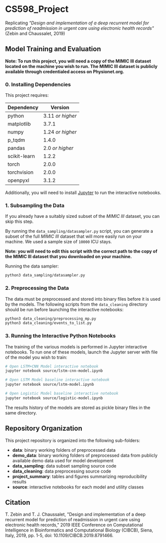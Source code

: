 # CS598_Project

Replicating _"Design and implementation of a deep recurrent model for prediction of readmission in urgent care using electronic health records"_ (Zebin and Chaussalet, 2019)

## Model Training and Evaluation

**Note: To run this project, you will need a copy of the MIMIC III dataset located
on the machine you wish to run. The MIMIC III dataset is publicly available through
credentialed access on Physionet.org.**

### 0. Installing Dependencies

This project requires:

| Dependency   | Version          |
|--------------|------------------|
| python       | 3.11 _or higher_ |
| matplotlib   | 3.7.1            |
| numpy        | 1.24 _or higher_ |
| p_tqdm       | 1.4.0            |
| pandas       | 2.0 _or higher_  |
| scikit-learn | 1.2.2            |
| torch        | 2.0.0            |
| torchvision  | 2.0.0            |
| openpyxl     | 3.1.2            |

Additionally, you will need to install [Jupyter](https://github.com/jupyter/jupyter)
to run the interactive notebooks.

### 1. Subsampling the Data

If you already have a suitably sized subset of the _MIMIC III_ dataset, you can skip this step.

By running the `data_sampling/datasampler.py` script, you can generate a subset of the full _MIMIC III_ dataset
that will more easily run on your machine. We used a sample size of `10000` ICU stays.

**Note: you will need to edit this script with the correct path to the copy of the MIMIC III
dataset that you downloaded on your machine.**

Running the data sampler:
```bash
python3 data_sampling/datasampler.py
```

### 2. Preprocessing the Data

The data must be preprocessed and stored into binary files before it is used by
the models. The following scripts from the `data_cleaning` directory should be run
before launching the interactive notebooks:

```bash
python3 data_cleaning/preprocessing_mp.py
python3 data_cleaning/events_to_list.py
```

### 3. Running the Interactive Python Notebooks

The training of the various models is performed in Jupyter interactive notebooks.
To run one of these models, launch the Jupyter server with file of the model you
wish to train:

```bash
# Open LSTM+CNN Model interactive notebook
jupyter notebook source/lstm-cnn-model.ipynb

# Open LSTM Model baseline interactive notebook
jupyter notebook source/lstm-model.ipynb

# Open Logistic Model baseline interactive notebook
jupyter notebook source/logistic-model.ipynb
```

The results history of the models are stored as pickle binary files in the
same directory.

## Repository Organization

This project repository is organized into the following sub-folders:

* __data__: binary working folders of preprocessed data
* __demo_data__: binary working folders of preprocessed data from publicly available demo data used for model development
* __data_sampling__: data subset sampling source code
* __data_cleaning__: data preprocessing source code
* __project_summary__: tables and figures summarizing reproducibility results
* __source__: interactive notebooks for each model and utility classes

## Citation

T. Zebin and T. J. Chaussalet, "Design and implementation of a deep recurrent model for prediction of readmission in urgent care using electronic health records," 2019 IEEE Conference on Computational Intelligence in Bioinformatics and Computational Biology (CIBCB), Siena, Italy, 2019, pp. 1-5, doi: 10.1109/CIBCB.2019.8791466.
